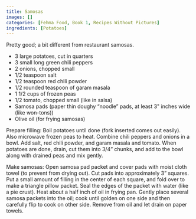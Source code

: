```yaml
---
title: Samosas
images: []
categories: [Fehma Food, Book 1, Recipes Without Pictures]
ingredients: [Potatoes]
---
```


Pretty good; a bit different from restaurant samosas.

-   3 large potatoes, cut in quarters
-   3 small long green chili peppers
-   2 onions, chopped small
-   1/2 teaspoon salt
-   1/2 teaspoon red chili powder
-   1/2 rounded teaspoon of garam masala
-   1 1/2 cups of frozen peas
-   1/2 tomato, chopped small (like in salsa)
-   Samosa pads (paper thin doughy “noodle” pads, at least 3" inches
    wide (like won-tons))
-   Olive oil (for frying samosas)

Prepare filling: Boil potatoes until done (fork inserted comes out
easily). Also microwave frozen peas to heat. Combine chili peppers and
onions in a bowl. Add salt, red chili powder, and garam masala and
tomato. When potatoes are done, drain, cut them into 3/4” chunks, and
add to the bowl along with drained peas and mix gently.

Make samosas: Open samosa pad packet and cover pads with moist cloth
towel (to prevent from drying out). Cut pads into approximately 3”
squares. Put a small amount of filling in the center of each square, and
fold over to make a triangle pillow packet. Seal the edges of the packet
with water (like a pie crust). Heat about a half inch of oil in frying
pan. Gently place several samosa packets into the oil; cook until golden
on one side and then carefully flip to cook on other side. Remove from
oil and let drain on paper towels.

  
